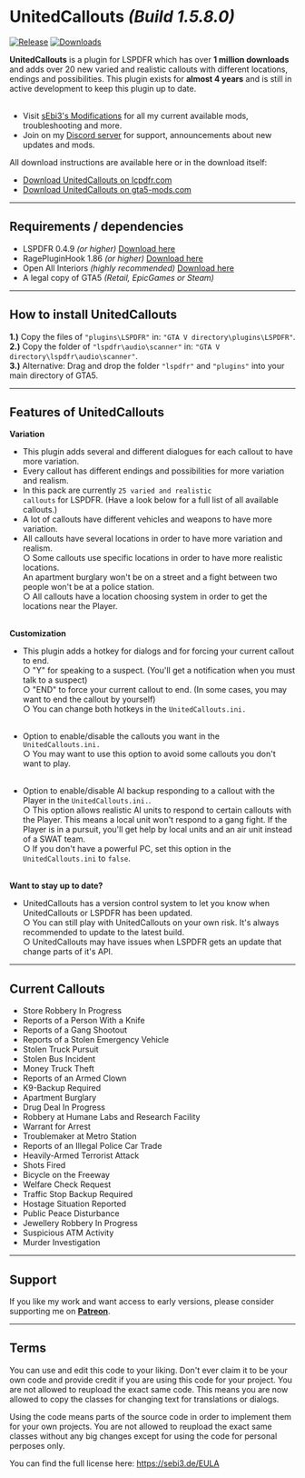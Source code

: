 # UnitedCallouts <em>(Build 1.5.8.0)</em>

[![Release](https://img.shields.io/github/release/sebi3/UnitedCallouts.svg?style=flat-square)](https://github.com/sebi3/UnitedCallouts/releases/latest)
[![Downloads](https://img.shields.io/github/downloads/sebi3/UnitedCallouts/total.svg?style=flat-square)](https://github.com/sebi3/UnitedCallouts/releases)


<b>UnitedCallouts</b> is a plugin for LSPDFR which has over <b>1 million downloads</b> and adds over 20 new varied and realistic callouts with different locations, endings and possibilities. This plugin exists for <b>almost 4 years</b> and is still in active development to keep this plugin up to date.<br><br>

- Visit <a href="https://sebi3.de/">sEbi3's Modifications</a> for all my current available mods, troubleshooting and more.<br>
- Join on my <a href="https://discord.gg/4pnAXKC">Discord server</a> for support, announcements about new updates and mods.<br>

All download instructions are available here or in the download itself:<br>
- <a href="https://www.lcpdfr.com/files/file/20730-unitedcallouts-robbery-drugs-burglary-more/">Download UnitedCallouts on lcpdfr.com</a><br>
- <a href="https://www.gta5-mods.com/scripts/unitedcallouts-lspdfr-plugin#description_tab">Download UnitedCallouts on gta5-mods.com</a><br>

--------
  
 ## Requirements / dependencies
- LSPDFR 0.4.9 <i>(or higher)</i> <a href="https://www.lcpdfr.com/files/file/7792-lspd-first-response">Download here</a>
- RagePluginHook 1.86 <i>(or higher)</i> <a href="https://ragepluginhook.net/Downloads.aspx">Download here</a>
- Open All Interiors <i>(highly recommended)</i> <a href="https://www.gta5-mods.com/scripts/open-all-interiors">Download here</a>
- A legal copy of GTA5 <i>(Retail, EpicGames or Steam)</i>

--------
  
 ## How to install UnitedCallouts
<b>1.)</b> Copy the files of <code>"plugins\LSPDFR"</code> in: <code>"GTA V directory\plugins\LSPDFR"</code>.<br>
<b>2.)</b> Copy the folder of <code>"lspdfr\audio\scanner"</code> in: <code>"GTA V directory\lspdfr\audio\scanner"</code>.<br>
<b>3.)</b> Alternative: Drag and drop the folder <code>"lspdfr"</code> and <code>"plugins"</code> into your main directory of GTA5.<br>

--------

## Features of UnitedCallouts
<b>Variation</b><br>
- This plugin adds several and different dialogues for each callout to have more variation.<br>
- Every callout has different endings and possibilities for more variation and realism.<br>
- In this pack are currently <code>25 varied and realistic callouts</code> for LSPDFR. (Have a look below for a full list of all available callouts.)<br>
- A lot of callouts have different vehicles and weapons to have more variation.<br>
- All callouts have several locations in order to have more variation and realism.<br>
  ○ Some callouts use specific locations in order to have more realistic locations.<br>
    An apartment burglary won't be on a street and a fight between two people won't be at a police station.<br>
  ○ All callouts have a location choosing system in order to get the locations near the Player.<br><br>
     
<b>Customization</b><br>
- This plugin adds a hotkey for dialogs and for forcing your current callout to end.<br>
  ○ "Y" for speaking to a suspect. (You'll get a notification when you must talk to a suspect)<br>
  ○ "END" to force your current callout to end. (In some cases, you may want to end the callout by yourself)<br>
  ○ You can change both hotkeys in the <code>UnitedCallouts.ini.</code><br><br>

- Option to enable/disable the callouts you want in the <code>UnitedCallouts.ini.</code><br>
  ○ You may want to use this option to avoid some callouts you don't want to play.<br><br>

- Option to enable/disable AI backup responding to a callout with the Player in the <code>UnitedCallouts.ini.</code>.<br>
  ○ This option allows realistic AI units to respond to certain callouts with the Player. This means a local unit won't respond to a gang fight.
    If the Player is in a pursuit, you'll get help by local units and an air unit instead of a SWAT team.<br>
  ○ If you don't have a powerful PC, set this option in the <code>UnitedCallouts.ini</code> to <code>false</code>.<br><br>

<b>Want to stay up to date?</b><br>
- UnitedCallouts has a version control system to let you know when UnitedCallouts or LSPDFR has been updated.<br>
  ○ You can still play with UnitedCallouts on your own risk. It's always recommended to update to the latest build.<br>
  ○ UnitedCallouts may have issues when LSPDFR gets an update that change parts of it's API.<br>

--------

## Current Callouts
- Store Robbery In Progress
- Reports of a Person With a Knife
- Reports of a Gang Shootout
- Reports of a Stolen Emergency Vehicle
- Stolen Truck Pursuit
- Stolen Bus Incident
- Money Truck Theft
- Reports of an Armed Clown
- K9-Backup Required
- Apartment Burglary
- Drug Deal In Progress
- Robbery at Humane Labs and Research Facility
- Warrant for Arrest
- Troublemaker at Metro Station
- Reports of an Illegal Police Car Trade
- Heavily-Armed Terrorist Attack
- Shots Fired
- Bicycle on the Freeway
- Welfare Check Request
- Traffic Stop Backup Required
- Hostage Situation Reported
- Public Peace Disturbance
- Jewellery Robbery In Progress
- Suspicious ATM Activity
- Murder Investigation

--------

## Support
If you like my work and want access to early versions, please consider supporting me on [**Patreon**](https://www.patreon.com/sEbi3). 

--------

## Terms
You can use and edit this code to your liking. Don't ever claim it to be your own code and provide credit if you are using this code for your project.
You are not allowed to reupload the exact same code. This means you are now allowed to copy the classes for changing text for translations or dialogs.

Using the code means parts of the source code in order to implement them for your own projects.
You are not allowed to reupload the exact same classes without any big changes except for using the code for personal perposes only.

You can find the full license here: https://sebi3.de/EULA
